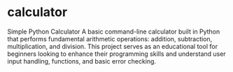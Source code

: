 # calculator
Simple Python Calculator A basic command-line calculator built in Python that performs fundamental arithmetic operations: addition, subtraction, multiplication, and division. This project serves as an educational tool for beginners looking to enhance their programming skills and understand user input handling, functions, and basic error checking.
